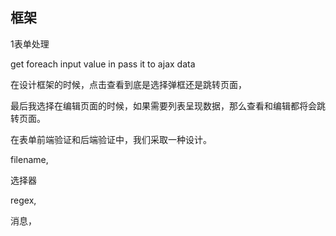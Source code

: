 ## 框架



1表单处理



get foreach input value in   pass it to ajax data





在设计框架的时候，点击查看到底是选择弹框还是跳转页面，

最后我选择在编辑页面的时候，如果需要列表呈现数据，那么查看和编辑都将会跳转页面。





在表单前端验证和后端验证中，我们采取一种设计。

filename,

选择器

regex,

消息，


